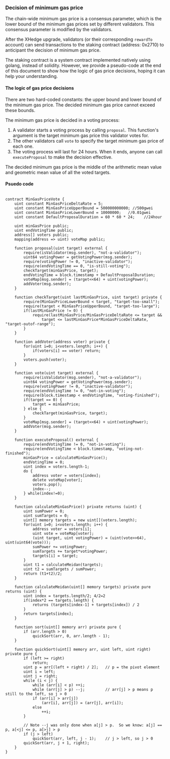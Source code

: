 ### Decision of minimum gas price

The chain-wide minimum gas price is a consensus parameter, which is the lower bound of the minimum gas prices set by different validators. This consensus parameter is modified by the validators.

After the XHedge upgrade, validators (or their corresponding `rewardTo` account) can send transactions to the staking contract (address:  0x2710) to anticipant the decision of minimum gas price.

The staking contract is a system contract implemented natively using golang, instead of solidity. However, we provide a pseudo-code at the end of this document to show how the logic of gas price decisions, hoping it can help your understanding.

#### The logic of gas price decisions 

There are two hard-coded constants: the upper bound and lower bound of the minimum gas price. The decided minimum gas price cannot exceed these bounds.

The minimum gas price is decided in a voting process:

1. A validator starts a voting process by calling `proposal`. This function's argument is the target minimum gas price this validator votes for.
2. The other validators call `vote` to specify the target minimum gas price of each one.
3. The voting process will last for 24 hours. When it ends, anyone can call `executeProposal` to make the decision effective. 

The decided minimum gas price is the middle of the arithmetic mean value and geometric mean value of all the voted targets.

#### Psuedo code

```solidity

contract MinGasPriceVote {
	uint constant MinGasPriceDeltaRate = 5;
	uint constant MinGasPriceUpperBound = 500000000000; //500gwei
	uint constant MinGasPriceLowerBound = 10000000;   //0.01gwei
	uint constant DefaultProposalDuration = 60 * 60 * 24;    //24hour

	uint minGasPrice public;
	uint endVotingTime public;
	address[] voters public;
	mapping(address => uint) voteMap public;

	function proposal(uint target) external {
		require(isValidator(msg.sender), "not-a-validator");
		uint64 votingPower = getVotingPower(msg.sender);
		require(votingPower != 0, "inactive-validator");
		require(endVotingTime == 0, "is-still-voting");
		checkTarget(minGasPrice, target);
		endVotingTime = block.timestamp + DefaultProposalDuration;
		voteMap[msg.sender] = (target<<64) + uint(votingPower);
		addVoter(msg.sender);
	}

	function checkTarget(uint lastMinGasPrice, uint target) private {
		require(MinGasPriceLowerBound < target, "target-too-small");
		require(target < MinGasPriceUpperBound, "target-too-large");
		if(lastMinGasPrice != 0) {
			require(lastMinGasPrice/MinGasPriceDeltaRate <= target &&
				target <= lastMinGasPrice*MinGasPriceDeltaRate, "target-outof-range");
		}
	}

	function addVoter(address voter) private {
		for(uint i=0; i<voters.length; i++) {
			if(voters[i] == voter) return;
		}
		voters.push(voter);
	}

	function vote(uint target) external {
		require(isValidator(msg.sender), "not-a-validator");
		uint64 votingPower = getVotingPower(msg.sender);
		require(votingPower != 0, "inactive-validator");
		require(endVotingTime != 0, "not-in-voting");
		require(block.timestamp < endVotingTime, "voting-finished");
		if(target == 0) {
			target = minGasPrice;
		} else {
			checkTarget(minGasPrice, target);
		}
		voteMap[msg.sender] = (target<<64) + uint(votingPower);
		addVoter(msg.sender);
	}

	function executeProposal() external {
		require(endVotingTime != 0, "not-in-voting");
		require(endVotingTime < block.timestamp, "voting-not-finished");
		minGasPrice = calculateMinGasPrice();
		endVotingTime = 0;
		uint index = voters.length-1;
		do {
			address voter = voters[index];
			delete voteMap[voter];
			voters.pop();
			index--;
		} while(index!=0);
	}

	function calculateMinGasPrice() private returns (uint) {
		uint sumPower = 0;
		uint sumTargets = 0;
		uint[] memory targets = new uint[](voters.length);
		for(uint i=0; i<voters.length; i++) {
			address voter = voters[i];
			uint vote = voteMap[voter];
			(uint target, uint votingPower) = (uint(vote>>64), uint(uint64(vote)));
			sumPower += votingPower;
			sumTargets += target*votingPower;
			targets[i] = target;
		}
		uint t1 = calculateMeidan(targets);
		uint t2 = sumTargets / sumPower;
		return (t1+t2)/2;
	}

	function calculateMeidan(uint[] memory targets) private pure returns (uint) {
		uint index = targets.length/2; 4/2=2
		if(index*2 == targets.length) {
			returns (targets[index-1] + targets[index]) / 2
		}
		return targets[index];
	}

	function sort(uint[] memory arr) private pure {
	    if (arr.length > 0)
	        quickSort(arr, 0, arr.length - 1);
	}
	
	function quickSort(uint[] memory arr, uint left, uint right) private pure {
	    if (left >= right)
	        return;
	    uint p = arr[(left + right) / 2];   // p = the pivot element
	    uint i = left;
	    uint j = right;
	    while (i < j) {
	        while (arr[i] < p) ++i;
	        while (arr[j] > p) --j;         // arr[j] > p means p still to the left, so j > 0
	        if (arr[i] > arr[j])
	            (arr[i], arr[j]) = (arr[j], arr[i]);
	        else
	            ++i;
	    }
	
	    // Note --j was only done when a[j] > p.  So we know: a[j] == p, a[<j] <= p, a[>j] > p
	    if (j > left)
	        quickSort(arr, left, j - 1);    // j > left, so j > 0
	    quickSort(arr, j + 1, right);
	}
}
```



